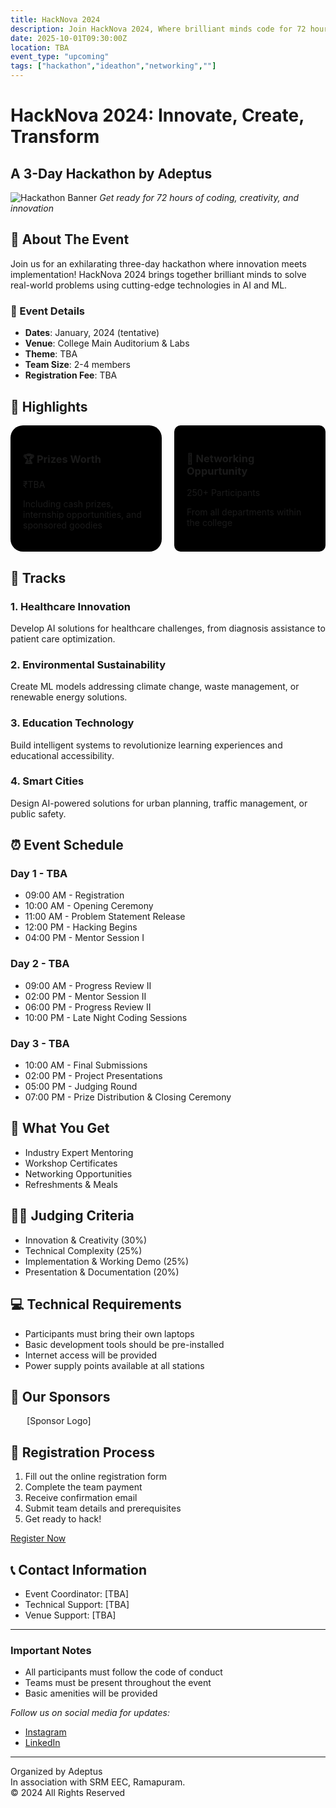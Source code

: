 ```yaml
---
title: HackNova 2024
description: Join HackNova 2024, Where brilliant minds code for 72 hours to transform innovative ideas into reality!
date: 2025-10-01T09:30:00Z
location: TBA
event_type: "upcoming"
tags: ["hackathon","ideathon","networking",""]
---
```

# HackNova 2024: Innovate, Create, Transform
## A 3-Day Hackathon by Adeptus

![Hackathon Banner](hackathon-banner.jpg)
*Get ready for 72 hours of coding, creativity, and innovation*

## 🚀 About The Event

Join us for an exhilarating three-day hackathon where innovation meets implementation! HackNova 2024 brings together brilliant minds to solve real-world problems using cutting-edge technologies in AI and ML.

### 📅 Event Details
- **Dates**: January, 2024 (tentative)
- **Venue**: College Main Auditorium & Labs
- **Theme**: TBA
- **Team Size**: 2-4 members
- **Registration Fee**: TBA

## 💫 Highlights

<div class="event-highlights" style="display: grid; grid-template-columns: 1fr 1fr; gap: 20px;">
    <div style="padding: 20px; background: #000000; border-radius: 20px;">
        <h3>🏆 Prizes Worth</h3>
        <p>₹TBA</p>
        <p>Including cash prizes, internship opportunities, and sponsored goodies</p>
    </div>
    <div style="padding: 20px; background: #000000; border-radius: 10px;">
        <h3>👥 Networking Oppurtunity</h3>
        <p>250+ Participants</p>
        <p>From all departments within the college</p>
    </div>
</div>

## 🎯 Tracks

### 1. Healthcare Innovation
Develop AI solutions for healthcare challenges, from diagnosis assistance to patient care optimization.

### 2. Environmental Sustainability
Create ML models addressing climate change, waste management, or renewable energy solutions.

### 3. Education Technology
Build intelligent systems to revolutionize learning experiences and educational accessibility.

### 4. Smart Cities
Design AI-powered solutions for urban planning, traffic management, or public safety.

## ⏰ Event Schedule

### Day 1 - TBA
- 09:00 AM - Registration 
- 10:00 AM - Opening Ceremony
- 11:00 AM - Problem Statement Release
- 12:00 PM - Hacking Begins
- 04:00 PM - Mentor Session I

### Day 2 - TBA
- 09:00 AM - Progress Review II
- 02:00 PM - Mentor Session II
- 06:00 PM - Progress Review II
- 10:00 PM - Late Night Coding Sessions

### Day 3 - TBA
- 10:00 AM - Final Submissions
- 02:00 PM - Project Presentations
- 05:00 PM - Judging Round
- 07:00 PM - Prize Distribution & Closing Ceremony

## 🎁 What You Get
- Industry Expert Mentoring
- Workshop Certificates
- Networking Opportunities
- Refreshments & Meals

## 👨‍⚖️ Judging Criteria
- Innovation & Creativity (30%)
- Technical Complexity (25%)
- Implementation & Working Demo (25%)
- Presentation & Documentation (20%)

## 💻 Technical Requirements
- Participants must bring their own laptops
- Basic development tools should be pre-installed
- Internet access will be provided
- Power supply points available at all stations

## 🏢 Our Sponsors
<div class="sponsor-grid" style="display: grid; grid-template-columns: repeat(3, 1fr); gap: 20px; text-align: center;">
    [Sponsor Logo]
</div>

## 📝 Registration Process
1. Fill out the online registration form
2. Complete the team payment
3. Receive confirmation email
4. Submit team details and prerequisites
5. Get ready to hack!

[Register Now](#) <!-- Add your registration link here -->

## 📞 Contact Information
- Event Coordinator: [TBA] 
- Technical Support: [TBA]
- Venue Support: [TBA]

---

### Important Notes
- All participants must follow the code of conduct
- Teams must be present throughout the event
- Basic amenities will be provided

*Follow us on social media for updates:*
- [Instagram](#)
- [LinkedIn](#)

---

Organized by Adeptus  
In association with SRM EEC, Ramapuram.  
© 2024 All Rights Reserved